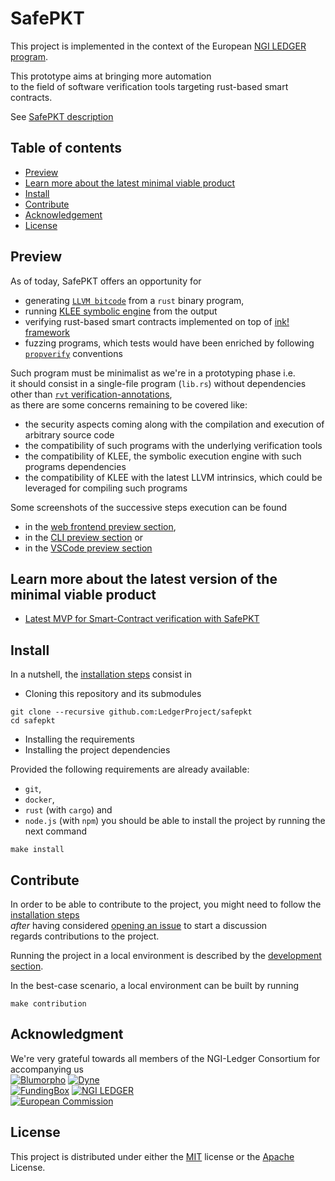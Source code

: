 # SafePKT

This project is implemented in the context of the European [NGI LEDGER program](https://ledger-3rd-open-call.fundingbox.com/).

This prototype aims at bringing more automation  
to the field of software verification tools targeting rust-based smart contracts.

See [SafePKT description](https://ledgerproject.github.io/home/#/teams/SafePKT)

## Table of contents

 - [Preview](#preview)
 - [Learn more about the latest minimal viable product](#learn-more-about-the-latest-version-of-the-minimal-viable-product)
 - [Install](#install)
 - [Contribute](#contribute)
 - [Acknowledgement](#acknowledgment)
 - [License](#license)

## Preview

As of today, SafePKT offers an opportunity for
 - generating [`LLVM bitcode`](https://llvm.org/docs/BitCodeFormat.html) from a `rust` binary program,
 - running [KLEE symbolic engine](http://klee.github.io/) from the output
 - verifying rust-based smart contracts implemented on top of [ink! framework](https://github.com/paritytech/ink/tree/v2.1.0)
 - fuzzing programs, which tests would have been enriched by following [`propverify`](https://github.com/project-oak/rust-verification-tools/blob/main/demos/simple/string/src/main.rs) conventions

Such program must be minimalist as we're in a prototyping phase i.e.  
it should consist in a single-file program (`lib.rs`) without dependencies  
other than [`rvt` verification-annotations](https://github.com/LedgerProject/safepkt_backend/blob/main/src/domain/project/manifest.rs),  
as there are some concerns remaining to be covered like:
 - the security aspects coming along with the compilation and execution of arbitrary source code
 - the compatibility of such programs with the underlying verification tools
 - the compatibility of KLEE, the symbolic execution engine with such programs dependencies
 - the compatibility of KLEE with the latest LLVM intrinsics, which could be leveraged for compiling such programs

Some screenshots of the successive steps execution can be found
 - in the [web frontend preview section](../../blob/main/docs/00-preview-web-frontend.md),
 - in the [CLI preview section](../../blob/main/docs/03-preview-cli.md) or
 - in the [VSCode preview section](../../blob/main/docs/05-preview-vscode.md)

## Learn more about the latest version of the minimal viable product

 - [Latest MVP for Smart-Contract verification with SafePKT](../../blob/main/docs/30-latest-mvp-for-safepkt-smart-contract-verifier.md) 

## Install

In a nutshell, the [installation steps](../../blob/main/docs/10-installation.md) consist in 
 - Cloning this repository and its submodules
```
git clone --recursive github.com:LedgerProject/safepkt
cd safepkt
```
 - Installing the requirements
 - Installing the project dependencies

Provided the following requirements are already available:
 - `git`,
 - `docker`,
 - `rust` (with `cargo`) and
 - `node.js` (with `npm`)
you should be able to install the project by running the next command

```shell
make install
```

## Contribute

In order to be able to contribute to the project,
you might need to follow the [installation steps](../../blob/main/docs/10-installation.md)  
*after* having considered [opening an issue](https://github.com/LedgerProject/safepkt/issues/new) to start a discussion  
regards contributions to the project.  

Running the project in a local environment is described by the [development section](../../blob/main/docs/10-development.md).

In the best-case scenario, a local environment can be built by running

```shell
make contribution
```

## Acknowledgment

We're very grateful towards all members of the NGI-Ledger Consortium for accompanying us  
 [![Blumorpho](../main/img/blumorpho-logo.png?raw=true)](https://www.blumorpho.com/) [![Dyne](../main/img/dyne-logo.png?raw=true)](https://www.dyne.org/ledger/)  
 [![FundingBox](../main/img/funding-box-logo.png?raw=true)](https://fundingbox.com/) [![NGI LEDGER](../main/img/ledger-eu-logo.png?raw=true)](https://ledgerproject.eu/)  
 [![European Commission](../main/img/european-commission-logo.png?raw=true)](https://ec.europa.eu/programmes/horizon2020/en/home)

## License

This project is distributed under either the [MIT](../../blob/main/LICENSE-MIT) license or the [Apache](../../blob/main/LICENSE-APACHE) License.
